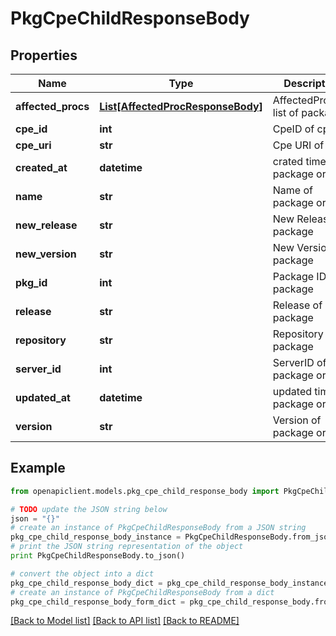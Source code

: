 # PkgCpeChildResponseBody


## Properties
Name | Type | Description | Notes
------------ | ------------- | ------------- | -------------
**affected_procs** | [**List[AffectedProcResponseBody]**](AffectedProcResponseBody.md) | AffectedProcess list of package | [optional] 
**cpe_id** | **int** | CpeID of cpe | [optional] 
**cpe_uri** | **str** | Cpe URI of cpe | [optional] 
**created_at** | **datetime** | crated time of package or cpe | 
**name** | **str** | Name of package or cpe | 
**new_release** | **str** | New Release of package | [optional] 
**new_version** | **str** | New Version of package | [optional] 
**pkg_id** | **int** | Package ID of package | [optional] 
**release** | **str** | Release of package | [optional] 
**repository** | **str** | Repository of package | [optional] 
**server_id** | **int** | ServerID of package or cpe | 
**updated_at** | **datetime** | updated time of package or cpe | 
**version** | **str** | Version of package or cpe | 

## Example

```python
from openapiclient.models.pkg_cpe_child_response_body import PkgCpeChildResponseBody

# TODO update the JSON string below
json = "{}"
# create an instance of PkgCpeChildResponseBody from a JSON string
pkg_cpe_child_response_body_instance = PkgCpeChildResponseBody.from_json(json)
# print the JSON string representation of the object
print PkgCpeChildResponseBody.to_json()

# convert the object into a dict
pkg_cpe_child_response_body_dict = pkg_cpe_child_response_body_instance.to_dict()
# create an instance of PkgCpeChildResponseBody from a dict
pkg_cpe_child_response_body_form_dict = pkg_cpe_child_response_body.from_dict(pkg_cpe_child_response_body_dict)
```
[[Back to Model list]](../README.md#documentation-for-models) [[Back to API list]](../README.md#documentation-for-api-endpoints) [[Back to README]](../README.md)


